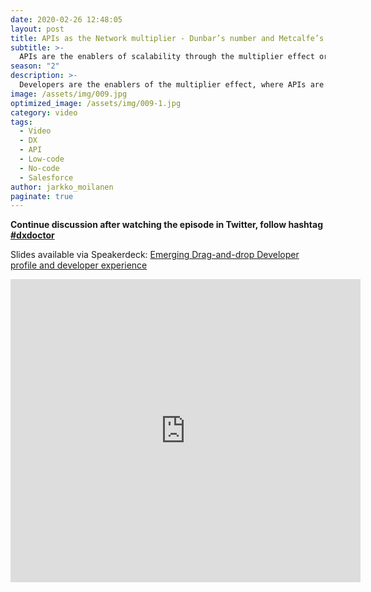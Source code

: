 ```yaml
---
date: 2020-02-26 12:48:05
layout: post
title: APIs as the Network multiplier - Dunbar’s number and Metcalfe’s Law 
subtitle: >- 
  APIs are the enablers of scalability through the multiplier effect or Metcalfe’s law
season: "2"
description: >- 
  Developers are the enablers of the multiplier effect, where APIs are the enabling concept that actually allow developers to do so.  
image: /assets/img/009.jpg
optimized_image: /assets/img/009-1.jpg
category: video
tags:
  - Video
  - DX
  - API
  - Low-code
  - No-code
  - Salesforce
author: jarkko_moilanen
paginate: true
---
```


<b>Continue discussion after watching the episode in Twitter, follow hashtag <a href="https://twitter.com/search?q=%23dxdoctor&src=typed_query">#dxdoctor</a></b> 

Slides available via Speakerdeck: <a href="https://speakerdeck.com/kyyberi/emerging-drag-and-drop-developer-profile-and-developer-experience"> Emerging Drag-and-drop Developer profile and developer experience </a>

<iframe width="560" height="485" src="https://www.youtube.com/embed/G7m6ICI_DzI" frameborder="0" allow="accelerometer; autoplay; encrypted-media; gyroscope; picture-in-picture" allowfullscreen></iframe>
